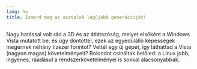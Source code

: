 ```yaml
---
lang: hu
title: Ismerd meg az asztalok legújabb generációját!
---
```


Nagy hatással volt rád a 3D és az átlátszóság, melyet elsőként a Windows Vista mutatott be, és úgy döntöttél, ezek az egyedülálló képességek megérnek néhány tízezer forintot? Vettél egy új gépet, így láthattad a Vista (nagyon magas) követelményeit? Bolondot csináltak belőled: a Linux jobb, ingyenes, ráadásul a rendszerkövetelményei is sokkal alacsonyabbak.

<? all_video_ids_from_file ();?>




